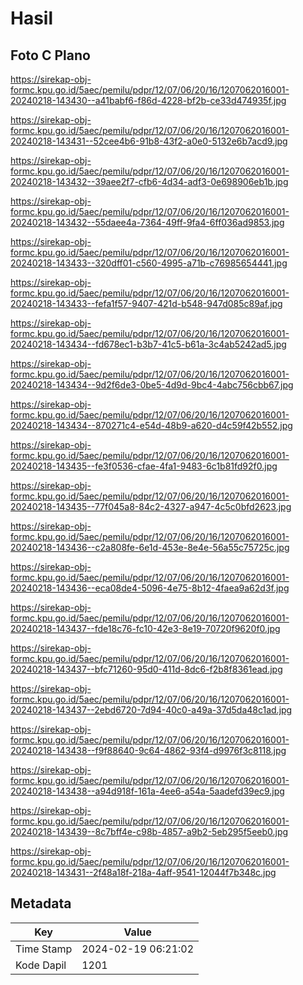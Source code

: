 # Hasil

## Foto C Plano

https://sirekap-obj-formc.kpu.go.id/5aec/pemilu/pdpr/12/07/06/20/16/1207062016001-20240218-143430--a41babf6-f86d-4228-bf2b-ce33d474935f.jpg

https://sirekap-obj-formc.kpu.go.id/5aec/pemilu/pdpr/12/07/06/20/16/1207062016001-20240218-143431--52cee4b6-91b8-43f2-a0e0-5132e6b7acd9.jpg

https://sirekap-obj-formc.kpu.go.id/5aec/pemilu/pdpr/12/07/06/20/16/1207062016001-20240218-143432--39aee2f7-cfb6-4d34-adf3-0e698906eb1b.jpg

https://sirekap-obj-formc.kpu.go.id/5aec/pemilu/pdpr/12/07/06/20/16/1207062016001-20240218-143432--55daee4a-7364-49ff-9fa4-6ff036ad9853.jpg

https://sirekap-obj-formc.kpu.go.id/5aec/pemilu/pdpr/12/07/06/20/16/1207062016001-20240218-143433--320dff01-c560-4995-a71b-c76985654441.jpg

https://sirekap-obj-formc.kpu.go.id/5aec/pemilu/pdpr/12/07/06/20/16/1207062016001-20240218-143433--fefa1f57-9407-421d-b548-947d085c89af.jpg

https://sirekap-obj-formc.kpu.go.id/5aec/pemilu/pdpr/12/07/06/20/16/1207062016001-20240218-143434--fd678ec1-b3b7-41c5-b61a-3c4ab5242ad5.jpg

https://sirekap-obj-formc.kpu.go.id/5aec/pemilu/pdpr/12/07/06/20/16/1207062016001-20240218-143434--9d2f6de3-0be5-4d9d-9bc4-4abc756cbb67.jpg

https://sirekap-obj-formc.kpu.go.id/5aec/pemilu/pdpr/12/07/06/20/16/1207062016001-20240218-143434--870271c4-e54d-48b9-a620-d4c59f42b552.jpg

https://sirekap-obj-formc.kpu.go.id/5aec/pemilu/pdpr/12/07/06/20/16/1207062016001-20240218-143435--fe3f0536-cfae-4fa1-9483-6c1b81fd92f0.jpg

https://sirekap-obj-formc.kpu.go.id/5aec/pemilu/pdpr/12/07/06/20/16/1207062016001-20240218-143435--77f045a8-84c2-4327-a947-4c5c0bfd2623.jpg

https://sirekap-obj-formc.kpu.go.id/5aec/pemilu/pdpr/12/07/06/20/16/1207062016001-20240218-143436--c2a808fe-6e1d-453e-8e4e-56a55c75725c.jpg

https://sirekap-obj-formc.kpu.go.id/5aec/pemilu/pdpr/12/07/06/20/16/1207062016001-20240218-143436--eca08de4-5096-4e75-8b12-4faea9a62d3f.jpg

https://sirekap-obj-formc.kpu.go.id/5aec/pemilu/pdpr/12/07/06/20/16/1207062016001-20240218-143437--fde18c76-fc10-42e3-8e19-70720f9620f0.jpg

https://sirekap-obj-formc.kpu.go.id/5aec/pemilu/pdpr/12/07/06/20/16/1207062016001-20240218-143437--bfc71260-95d0-411d-8dc6-f2b8f8361ead.jpg

https://sirekap-obj-formc.kpu.go.id/5aec/pemilu/pdpr/12/07/06/20/16/1207062016001-20240218-143437--2ebd6720-7d94-40c0-a49a-37d5da48c1ad.jpg

https://sirekap-obj-formc.kpu.go.id/5aec/pemilu/pdpr/12/07/06/20/16/1207062016001-20240218-143438--f9f88640-9c64-4862-93f4-d9976f3c8118.jpg

https://sirekap-obj-formc.kpu.go.id/5aec/pemilu/pdpr/12/07/06/20/16/1207062016001-20240218-143438--a94d918f-161a-4ee6-a54a-5aadefd39ec9.jpg

https://sirekap-obj-formc.kpu.go.id/5aec/pemilu/pdpr/12/07/06/20/16/1207062016001-20240218-143439--8c7bff4e-c98b-4857-a9b2-5eb295f5eeb0.jpg

https://sirekap-obj-formc.kpu.go.id/5aec/pemilu/pdpr/12/07/06/20/16/1207062016001-20240218-143431--2f48a18f-218a-4aff-9541-12044f7b348c.jpg


## Metadata

| Key        | Value               |
| ---------- | ------------------- |
| Time Stamp | 2024-02-19 06:21:02 |
| Kode Dapil | 1201                |



